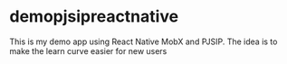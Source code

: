 # demopjsipreactnative

This is my demo app using React Native MobX and PJSIP. The idea is to make the learn curve easier for new users 
